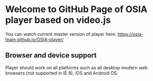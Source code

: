 # Welcome to GitHub Page of OSIA player based on video.js

You can watch current master version of player here: https://osia-team.github.io/OSIA-player/


## Browser and device support

Player should work on all platforms such as all desktop modern web browsers (not supported in IE 8), iOS and Android OS.
